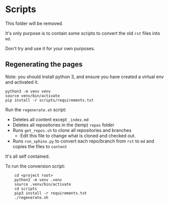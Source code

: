 # Scripts

This folder will be removed.

It's only purpose is to contain some scripts to convert the old `rst` files into `md`.

Don't try and use it for your own purposes.

## Regenerating the pages

Note:  you should install python 3, and ensure you have created a virtual env and activated it.

```shell
python3 -m venv venv
source venv/bin/activate
pip install -r scripts/requirements.txt
```

Run the `regenerate.sh` script:

* Deletes all content except `_index.md`
* Deletes all repositories in the (temp) `repos` folder
* Runs `get_repos.sh` to clone all repositories and branches
    * Edit this file to change what is cloned and checked out.
* Runs `run_sphinx.py` to convert each repo/branch from `rst` to `md` and copies the files to `content`


It's all self contained.

To run the conversion script:

```
    cd <project root>
    python3 -m venv .venv
    source .venv/bin/activate
    cd scripts
    pip3 install -r requirements.txt
    ./regenerate.sh
``` 
